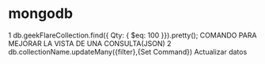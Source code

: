 # mongodb
1 db.geekFlareCollection.find({ Qty: { $eq: 100 }}).pretty();    COMANDO PARA MEJORAR LA VISTA DE UNA CONSULTA(JSON)
2 db.collectionName.updateMany({filter},{Set Command})       Actualizar datos
